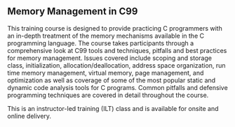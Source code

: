 ## Memory Management in C99

This training course is designed to provide practicing C programmers with an in-depth treatment of the memory mechanisms available in the C programming language. The course takes participants through a comprehensive look at C99 tools and techniques, pitfalls and best practices for memory management. Issues covered include scoping and storage class, initialization, allocation/deallocation, address space organization, run time memory management, virtual memory, page management, and optimization as well as coverage of some of the most popular static and dynamic code analysis tools for C programs. Common pitfalls and defensive programming techniques are covered in detail throughout the course.

This is an instructor-led training (ILT) class and is available for onsite and online delivery.

